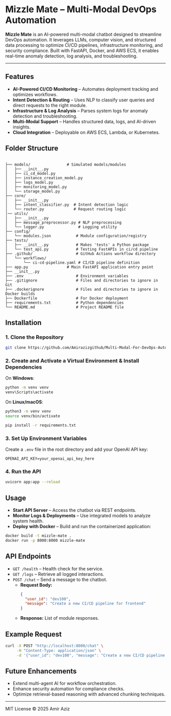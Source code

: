 # Mizzle Mate – Multi-Modal DevOps Automation

**Mizzle Mate** is an AI-powered multi-modal chatbot designed to streamline DevOps automation. It leverages LLMs, computer vision, and structured data processing to optimize CI/CD pipelines, infrastructure monitoring, and security compliance. Built with FastAPI, Docker, and AWS ECS, it enables real-time anomaly detection, log analysis, and troubleshooting.

---

## Features

- **AI-Powered CI/CD Monitoring** – Automates deployment tracking and optimizes workflows.
- **Intent Detection & Routing** – Uses NLP to classify user queries and direct requests to the right module.
- **Infrastructure & Log Analysis** – Parses system logs for anomaly detection and troubleshooting.
- **Multi-Modal Support** – Handles structured data, logs, and AI-driven insights.
- **Cloud Integration** – Deployable on AWS ECS, Lambda, or Kubernetes.

## Folder Structure

```plaintext

├── models/                # Simulated models/modules
│   ├── __init__.py
│   ├── ci_cd_model.py
│   ├── instance_creation_model.py
│   ├── logs_model.py
│   ├── monitoring_model.py
│   └── storage_model.py
├── core/
│   ├── __init__.py
│   ├── intent_classifier.py  # Intent detection logic
│   └── router.py             # Request routing logic
│── utils/
│   ├── __init__.py
│   ├── message_preprocessor.py # NLP preprocessing
│   └── logger.py               # Logging utility
├── config/
│   └── modules.json           # Module configuration/registry
├── tests/
│   ├── __init__.py            # Makes 'tests' a Python package
│   └── test_api.py            # Testing FastAPIs in ci/cd pipeline
├── .github/                   # GitHub Actions workflow directory
│   └── workflows/
│       └── ci-cd-pipeline.yaml # CI/CD pipeline definition
├── app.py                 # Main FastAPI application entry point
├── __init__.py
├── .env                       # Environment variables
├── .gitignore                 # Files and directories to ignore in Git
├── .dockerignore              # Files and directories to ignore in Docker builds
├── Dockerfile                 # For Docker deployment
├── requirements.txt           # Python dependencies
└── README.md                  # Project README file
```

## Installation

### 1. Clone the Repository

```bash
git clone https://github.com/Amirazizgithub/Multi-Modal-For-DevOps-Automation.git
```

### 2. Create and Activate a Virtual Environment & Install Dependencies

On **Windows**:
```bash
python -m venv venv
venv\Scripts\activate
```

On **Linux/macOS**:
```bash
python3 -m venv venv
source venv/bin/activate
```

```bash
pip install -r requirements.txt
```

### 3. Set Up Environment Variables

Create a `.env` file in the root directory and add your OpenAI API key:

```
OPENAI_API_KEY=your_openai_api_key_here
```

### 4. Run the API

```sh
uvicorn app:app --reload
```

## Usage

- **Start API Server** – Access the chatbot via REST endpoints.
- **Monitor Logs & Deployments** – Use integrated models to analyze system health.
- **Deploy with Docker** – Build and run the containerized application:

```sh
docker build -t mizzle-mate .
docker run -p 8000:8000 mizzle-mate
```

## API Endpoints

- `GET /health` – Health check for the service.
- `GET /logs` – Retrieve all logged interactions.
- `POST /chat` – Send a message to the chatbot.
    - **Request Body:**
      ```json
      {
        "user_id": "dev100",
        "message": "Create a new CI/CD pipeline for frontend"
      }
      ```
    - **Response:** List of module responses.

## Example Request

```sh
curl -X POST "http://localhost:8000/chat" \
     -H "Content-Type: application/json" \
     -d '{"user_id": "dev100", "message": "Create a new CI/CD pipeline for frontend"}'
```

## Future Enhancements

- Extend multi-agent AI for workflow orchestration.
- Enhance security automation for compliance checks.
- Optimize retrieval-based reasoning with advanced chunking techniques.

---

MIT License © 2025 Amir Aziz